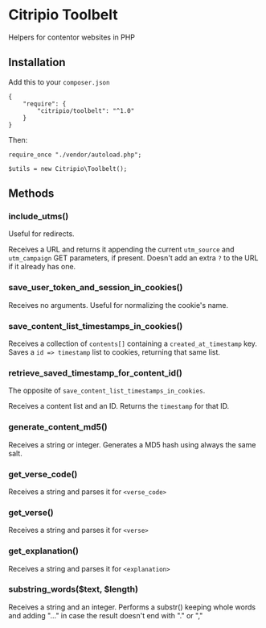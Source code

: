 # Citripio Toolbelt

Helpers for contentor websites in PHP

## Installation

Add this to your `composer.json`

```
{
    "require": {
        "citripio/toolbelt": "^1.0"
    }
}

```

Then:

```
require_once "./vendor/autoload.php";

$utils = new Citripio\Toolbelt();
```

## Methods

### include_utms()

Useful for redirects.

Receives a URL and returns it appending the current `utm_source` and `utm_campaign` GET parameters, if present. Doesn't add an extra `?` to the URL if it already has one.

### save_user_token_and_session_in_cookies()

Receives no arguments. Useful for normalizing the cookie's name.

### save_content_list_timestamps_in_cookies()

Receives a collection of `contents[]` containing a `created_at_timestamp` key. Saves a `id => timestamp` list to cookies, returning that same list.

### retrieve_saved_timestamp_for_content_id()

The opposite of `save_content_list_timestamps_in_cookies`.

Receives a content list and an ID. Returns the `timestamp` for that ID.

### generate_content_md5()

Receives a string or integer. Generates a MD5 hash using always the same salt.

### get_verse_code()

Receives a string and parses it for `<verse_code>`

### get_verse()

Receives a string and parses it for `<verse>`

### get_explanation()

Receives a string and parses it for `<explanation>`

### substring_words($text, $length)

Receives a string and an integer. Performs a substr() keeping whole words and adding "..." in case the result doesn't end with "." or ","